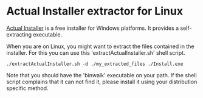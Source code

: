 # Actual Installer extractor for Linux

[Actual Installer](https://www.actualinstaller.com/) is a free installer for Windows platforms.
It provides a self-extracting executable.

When you are on Linux, you might want to extract the files contained in the installer.
For this you can use this 'extractActualInstaller.sh' shell script.

`./extractActualInstaller.sh -d ./my_extracted_files ./Install.exe`

Note that you should have the 'binwalk' executable on your path.
If the shell script complains that it can not find it, please install it using your distribution specific method.
